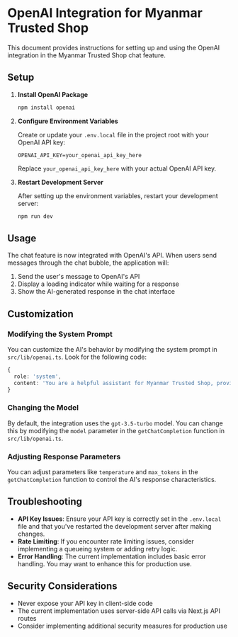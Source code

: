 # OpenAI Integration for Myanmar Trusted Shop

This document provides instructions for setting up and using the OpenAI integration in the Myanmar Trusted Shop chat feature.

## Setup

1. **Install OpenAI Package**

   ```bash
   npm install openai
   ```

2. **Configure Environment Variables**

   Create or update your `.env.local` file in the project root with your OpenAI API key:

   ```
   OPENAI_API_KEY=your_openai_api_key_here
   ```

   Replace `your_openai_api_key_here` with your actual OpenAI API key.

3. **Restart Development Server**

   After setting up the environment variables, restart your development server:

   ```bash
   npm run dev
   ```

## Usage

The chat feature is now integrated with OpenAI's API. When users send messages through the chat bubble, the application will:

1. Send the user's message to OpenAI's API
2. Display a loading indicator while waiting for a response
3. Show the AI-generated response in the chat interface

## Customization

### Modifying the System Prompt

You can customize the AI's behavior by modifying the system prompt in `src/lib/openai.ts`. Look for the following code:

```typescript
{
  role: 'system',
  content: 'You are a helpful assistant for Myanmar Trusted Shop, providing information about verified businesses in Myanmar.'
}
```

### Changing the Model

By default, the integration uses the `gpt-3.5-turbo` model. You can change this by modifying the `model` parameter in the `getChatCompletion` function in `src/lib/openai.ts`.

### Adjusting Response Parameters

You can adjust parameters like `temperature` and `max_tokens` in the `getChatCompletion` function to control the AI's response characteristics.

## Troubleshooting

- **API Key Issues**: Ensure your API key is correctly set in the `.env.local` file and that you've restarted the development server after making changes.
- **Rate Limiting**: If you encounter rate limiting issues, consider implementing a queueing system or adding retry logic.
- **Error Handling**: The current implementation includes basic error handling. You may want to enhance this for production use.

## Security Considerations

- Never expose your API key in client-side code
- The current implementation uses server-side API calls via Next.js API routes
- Consider implementing additional security measures for production use
